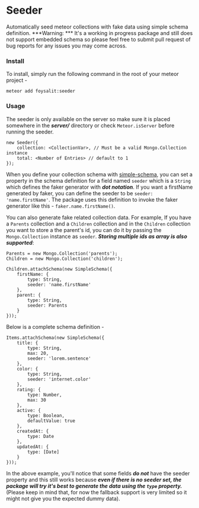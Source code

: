# Seeder
Automatically seed meteor collections with fake data using simple schema definition.
***Warning: *** It's a working in progress package and still does not support embedded schema so please feel free to submit pull request of bug reports for any issues you may come across.

### Install
To install, simply run the following command in the root of your meteor project - 
```
meteor add foysalit:seeder
```

### Usage
The seeder is only available on the server so make sure it is placed somewhere in the ***server/*** directory or check ```Meteor.isServer``` before running the seeder.

```
new Seeder({
	collection: <CollectionVar>, // Must be a valid Mongo.Collection instance
	total: <Number of Entries> // default to 1
});
```

When you define your collection schema with [simple-schema](https://github.com/aldeed/meteor-simple-schema), you can set a property in the schema definition for a field named `seeder` which is a ```String``` which defines the faker generator with ***dot notation***. 
If you want a firstName generated by faker, you can define the seeder to be ```seeder: 'name.firstName'```. The package uses this definition to invoke the faker generator like this - ```faker.name.firstName()```.

You can also generate fake related collection data. For example, If you have a `Parents` collection and a `Children` collection and in the `Children` collection you want to store a the parent's id, you can do it by passing the ```Mongo.Collection``` instance as `seeder`. ***Storing multiple ids as array is also supported***: 

```
Parents = new Mongo.Collection('parents');
Children = new Mongo.Collection('children');

Children.attachSchema(new SimpleSchema({
	firstName: {
		type: String,
		seeder: 'name.firstName'
	},
	parent: {
		type: String,
		seeder: Parents
	}
}));
```


Below is a complete schema definition -

```
Items.attachSchema(new SimpleSchema({
	title: {
		type: String,
		max: 20,
		seeder: 'lorem.sentence'
	},
	color: {
		type: String,
		seeder: 'internet.color'
	},
	rating: {
		type: Number,
		max: 30
	},
	active: {
		type: Boolean,
		defaultValue: true
	},
	createdAt: {
		type: Date
	},
	updatedAt: {
		type: [Date]
	}
}));
```

In the above example, you'll notice that some fields ***do not*** have the seeder property and this still works because ***even if there is no seeder set, the package will try it's best to generate the data using the ```type``` property.*** (Please keep in mind that, for now the fallback support is very limited so it might not give you the expected dummy data).
